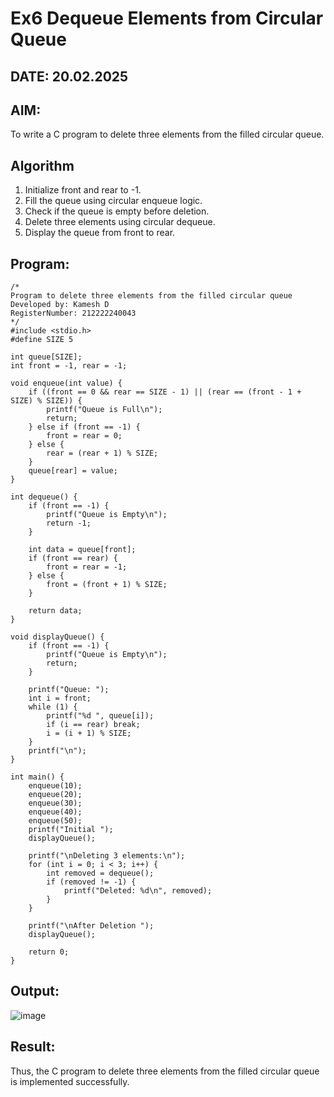 # Ex6 Dequeue Elements from Circular Queue

## DATE: 20.02.2025
## AIM:
To write a C program to delete three elements from the filled circular queue.

## Algorithm
1. Initialize front and rear to -1.
2. Fill the queue using circular enqueue logic.
3. Check if the queue is empty before deletion.
4. Delete three elements using circular dequeue.
5. Display the queue from front to rear.

## Program:
```
/*
Program to delete three elements from the filled circular queue
Developed by: Kamesh D
RegisterNumber: 212222240043
*/
#include <stdio.h>
#define SIZE 5

int queue[SIZE];
int front = -1, rear = -1;

void enqueue(int value) {
    if ((front == 0 && rear == SIZE - 1) || (rear == (front - 1 + SIZE) % SIZE)) {
        printf("Queue is Full\n");
        return;
    } else if (front == -1) {
        front = rear = 0;
    } else {
        rear = (rear + 1) % SIZE;
    }
    queue[rear] = value;
}

int dequeue() {
    if (front == -1) {
        printf("Queue is Empty\n");
        return -1;
    }

    int data = queue[front];
    if (front == rear) {
        front = rear = -1;  
    } else {
        front = (front + 1) % SIZE;
    }

    return data;
}

void displayQueue() {
    if (front == -1) {
        printf("Queue is Empty\n");
        return;
    }

    printf("Queue: ");
    int i = front;
    while (1) {
        printf("%d ", queue[i]);
        if (i == rear) break;
        i = (i + 1) % SIZE;
    }
    printf("\n");
}

int main() {
    enqueue(10);
    enqueue(20);
    enqueue(30);
    enqueue(40);
    enqueue(50);
    printf("Initial ");
    displayQueue();

    printf("\nDeleting 3 elements:\n");
    for (int i = 0; i < 3; i++) {
        int removed = dequeue();
        if (removed != -1) {
            printf("Deleted: %d\n", removed);
        }
    }

    printf("\nAfter Deletion ");
    displayQueue();

    return 0;
}
```


## Output:

![image](https://github.com/user-attachments/assets/8155a124-4ac4-4ca3-9ac1-b57aba7ca2a1)


## Result:
Thus, the C program to delete three elements from the filled circular queue is implemented successfully.

